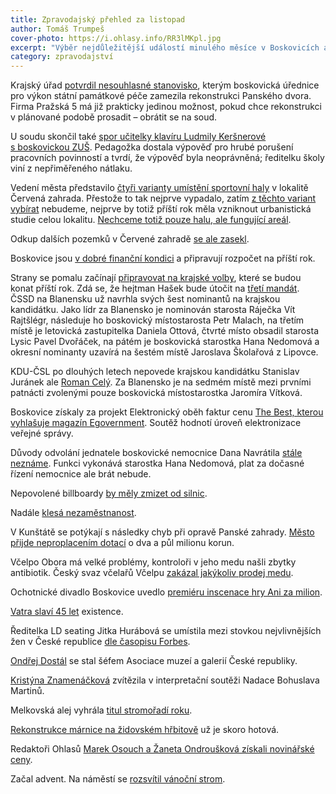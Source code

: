 ```yaml
---
title: Zpravodajský přehled za listopad
author: Tomáš Trumpeš
cover-photo: https://i.ohlasy.info/RR3lMKpl.jpg
excerpt: "Výběr nejdůležitější událostí minulého měsíce v Boskovicích a okolí podle redakce Ohlasů. Přečtěte si stručný zpravodajský přehled toho nejpodstatnějšího, co se v listopadu na Boskovicku událo."
category: zpravodajství
---
```


Krajský úřad [potvrdil nesouhlasné stanovisko](/clanky/2015/11/pansky-dvur.html), kterým boskovická úřednice pro výkon státní památkové péče zamezila rekonstrukci Panského dvora. Firma Pražská 5 má již prakticky jedinou možnost, pokud chce rekonstrukci v plánované podobě prosadit – obrátit se na soud.

U soudu skončil také [spor učitelky klavíru Ludmily Keršnerové s boskovickou ZUŠ](/clanky/2015/11/soud-zus.html). Pedagožka dostala výpověď pro hrubé porušení pracovních povinností a tvrdí, že výpověď byla neoprávněná; ředitelku školy viní z nepřiměřeného nátlaku.

Vedení města představilo [čtyři varianty umístění sportovní haly](/clanky/2015/11/varianty-haly.html) v lokalitě Červená zahrada. Přestože to tak nejprve vypadalo, zatím [z těchto variant vybírat](/clanky/2015/11/anketa-cervenka.html) nebudeme, nejprve by totiž příští rok měla vzniknout urbanistická studie celou lokalitu. [Nechceme totiž pouze halu, ale fungující areál](/clanky/2015/11/cervena-zahrada.html). 

Odkup dalších pozemků v Červené zahradě [se ale zasekl](/clanky/2015/11/cervenka-odkup.html).

Boskovice jsou [v dobré finanční kondici](/clanky/2015/11/financi-kondice.html) a připravují rozpočet na příští rok.

Strany se pomalu začínají [připravovat na krajské volby](http://blanensky.denik.cz/zpravy_region/exkluzivni-pruzkum-hejtmanem-zustane-hasek-hnuti-ano-posili-20151119-51o9.html), které se budou konat příští rok. Zdá se, že hejtman Hašek bude útočit na [třetí mandát](http://brnensky.denik.cz/z-regionu/cssd-na-jizni-morave-povede-do-krajskych-voleb-asi-opet-hasek-20151121.html). ČSSD na Blanensku už navrhla svých šest nominantů na krajskou kandidátku. Jako lídr za Blanensko je nominován starosta Ráječka Vít Rajtšlégr, následuje ho boskovický místostarosta Petr Malach, na třetím místě je letovická zastupitelka Daniela Ottová, čtvrté místo obsadil starosta Lysic Pavel Dvořáček, na pátém je boskovická starostka Hana Nedomová a okresní nominanty uzavírá na šestém místě Jaroslava Školařová z Lipovce.

KDU-ČSL po dlouhých letech nepovede krajskou kandidátku Stanislav Juránek ale [Roman Celý](http://brnensky.denik.cz/zpravy_region/lidovci-poslali-do-krajskych-voleb-jako-lidra-romana-celeho-20151120.html). Za Blanensko je na sedmém místě mezi prvními patnácti zvolenými pouze boskovická místostarostka Jaromíra Vítková. 

Boskovice získaly za projekt Elektronický oběh faktur cenu [The Best, kterou vyhlašuje magazín Egovernment](http://boskovice.cz/boskovice-ziskaly-cenu-egovernment-the-best/d-27088/p1=1019). Soutěž hodnotí úroveň elektronizace veřejné správy.

Důvody odvolání jednatele boskovické nemocnice Dana Navrátila [stále neznáme](/clanky/2015/11/komentar-nemocnice.html). Funkci vykonává starostka Hana Nedomová, plat za dočasné řízení nemocnice ale brát nebude.

Nepovolené billboardy [by měly zmizet od silnic](http://blanensky.denik.cz/zpravy_region/z-boskovic-zmizi-nelegalni-billboardy-majitele-musi-pozadat-o-povoleni-20151124.html).

Nadále [klesá nezaměstnanost](http://blanensky.denik.cz/zpravy_region/nezamestnanost-na-jizni-morave-dal-klesa-firmy-nabiraji-lidi-na-vanocni-prace-20151109-veoa.html).

V Kunštátě se potýkají s následky chyb při opravě Panské zahrady. [Město přijde neproplacením dotací](http://blanensky.denik.cz/zpravy_region/kunstat-bude-platit-za-chyby-ktere-udelal-pri-obnove-panske-zahrady-20151112.html) o dva a půl milionu korun.

Včelpo Obora má velké problémy, kontroloři v jeho medu našli zbytky antibiotik. Český svaz včelařů Včelpu [zakázal jakýkoliv prodej medu](http://blanensky.denik.cz/zpravy_region/vcelpo-nesmi-prodavat-zadny-med-antibiotika-se-nasla-v-dalsich-19-vzorcich-20151128.html).

Ochotnické divadlo Boskovice uvedlo [premiéru inscenace hry Ani za milion](https://www.facebook.com/ohlasy/photos/a.785695738151210.1073741830.781692698551514/912052565515526/?type=3).

[Vatra slaví 45 let](http://ohlasy.info/clanky/2015/11/vatra-45.html) existence.

Ředitelka LD seating Jitka Hurábová se umístila mezi stovkou nejvlivnějších žen v České republice [dle časopisu Forbes](http://www.forbes.cz/nejvlivnejsi-zenou-ceska-je-podle-nasich-vypoctu-opet-lenka-bradacova/).

[Ondřej Dostál](/clanky/2015/11/rozhovor-dostal.html) se stal šéfem Asociace muzeí a galerií České republiky.

[Kristýna Znamenáčková](https://www.facebook.com/ohlasy/photos/a.785695738151210.1073741830.781692698551514/914363898617726/?type=3) zvítězila v interpretační soutěži Nadace Bohuslava Martinů.

Melkovská alej vyhrála [titul stromořadí roku](http://zrcadlo.net/clanky/Titul-v-ankete-Alej-roku-ziskalo-uz-potreti-stromoradi-z-regionu-2324/).

[Rekonstrukce márnice na židovském hřbitově](http://blanensky.denik.cz/zpravy_region/rekonstrukce-marnice-na-zidovskem-hrbitove-v-boskovicich-miri-do-finale-20151110.html) už je skoro hotová.

Redaktoři Ohlasů [Marek Osouch a Žaneta Ondroušková získali novinářské ceny](/clanky/2015/11/novinarska-cena.html).

Začal advent. Na náměstí se [rozsvítil vánoční strom](http://boskovice.cz/vanocni-strom-jiz-sviti-na-masarykove-namesti/d-27127/p1=1019).
